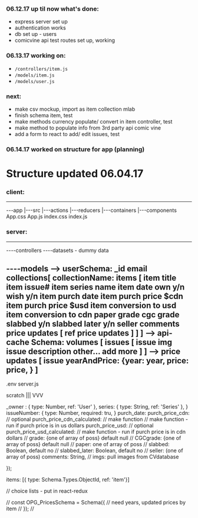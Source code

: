### 06.12.17 up til now what's done:
* express server set up
* authentication works
* db set up - users
* comicvine api test routes set up, working

### 06.13.17 working on:
* `/controllers/item.js`
* `/models/item.js`
* `/models/user.js`
### next:
* make csv mockup, import as item collection mlab
* finish schema item, test
* make methods currency populate/ convert in item controller, test
* make method to populate info from 3rd party api comic vine
* add a form to react to add/ edit issues, test

### 06.14.17 worked on structure for app (planning)


# Structure updated 06.04.17

### client:
---------
---app
    |---src
        |---actions
        |---reducers
        |---containers
        |---components
        App.css
        App.js
        index.css
        index.js


### server:
---------

----controllers
----datasets
            - dummy data

----models
    --> userSchema: 
         _id
            email
            collections[ 
                collectionName:
                    items [
                    item title
                    item issue#
                    item series name
                    item date
                    own y/n
                    wish y/n
                    item purch date
                    item purch price $cdn
                    item purch price $usd
                    item conversion to usd
                    item conversion to cdn
                    paper
                    grade
                    cgc grade
                    slabbed y/n
                    slabbed later y/n
                    seller
                    comments
                        price updates [
                            ref price updates
                        ]
                    ]
            ]
    --> api-cache Schema:
            volumes [
                issues [
                    issue img
                    issue description
                    other... add more
                ]
            ]
    --> price updates
            [ issue
                yearAndPrice: {year: year, price: price, }
            ]
----
.env
server.js


scratch
  |||
  VVV

_owner : { type: Number, ref: 'User' },
    series: { type: String, ref: 'Series' },
    }
    issueNumber: {
        type: Number,
        required: tru,
    }
    purch_date: 
    purch_price_cdn: // optional 
    purch_price_cdn_calculated: // make function // make function - run if purch price is in us dollars
    purch_price_usd: // optional
    purch_price_usd_calculated: // make function - run if purch price is in cdn dollars
    // grade: {one of array of poss} default null
    // CGCgrade: {one of array of poss} default null
    // paper: one of array of poss
    // slabbed: Boolean, default no
    // slabbed_later: Boolean, default no
    // seller: (one of array of poss)
    comments: String,
    // imgs: pull images from CVdatabase
    
});

items: [{ type: Schema.Types.ObjectId, ref: 'item'}]


// choice lists - put in react-redux


// const OPG_PricesSchema = Schema({
    // need years, updated prices by item
// });
// 
